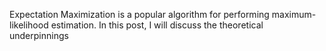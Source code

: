 Expectation Maximization is a popular algorithm for performing maximum-likelihood estimation. In this post, I will discuss the theoretical underpinnings
